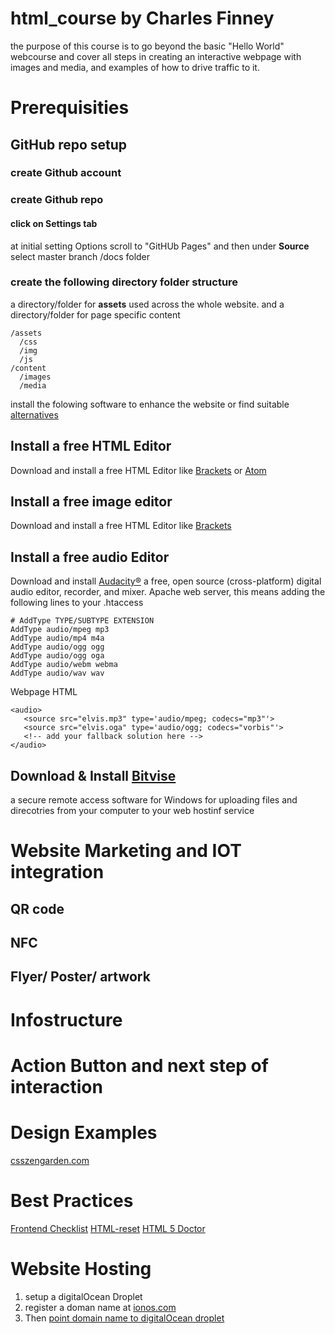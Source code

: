 # html_course by Charles Finney
the purpose of this course is to go beyond the basic "Hello World" webcourse and cover all steps in creating an interactive webpage with images and media, and examples of how to drive traffic to it.
# Prerequisities 
## GitHub repo setup
### create Github account 
### create Github repo
#### click on Settings tab
at initial setting Options scroll to "GitHUb Pages" and then under <b>Source</b> select master branch /docs folder
### create the following directory folder structure
a directory/folder for <b>assets</b> used across the whole website. and a directory/folder for page specific content 
```
/assets  
  /css
  /img
  /js
/content
  /images
  /media
```
install the folowing software to enhance the website or find suitable [alternatives](https://alternativeto.net/)
## Install a free HTML Editor
Download and install a free HTML Editor like [Brackets](http://brackets.io/) or [Atom](https://atom.io/)
## Install a free image editor 
Download and install a free HTML Editor like [Brackets](http://brackets.io/) 
## Install a free audio Editor
Download and install [Audacity®](https://www.audacityteam.org/) a free, open source (cross-platform) digital audio editor, recorder, and mixer.
Apache web server, this means adding the following lines to your .htaccess
```
# AddType TYPE/SUBTYPE EXTENSION
AddType audio/mpeg mp3
AddType audio/mp4 m4a
AddType audio/ogg ogg
AddType audio/ogg oga
AddType audio/webm webma
AddType audio/wav wav
```
Webpage HTML 
```
<audio>
   <source src="elvis.mp3" type='audio/mpeg; codecs="mp3"'>
   <source src="elvis.oga" type='audio/ogg; codecs="vorbis"'>
   <!-- add your fallback solution here -->
</audio>
```
## Download & Install [Bitvise](https://www.bitvise.com/download-area)
a secure remote access software for Windows for uploading files and direcotries from your computer to your web hostinf service
# Website Marketing and IOT integration
## QR code 
## NFC 
## Flyer/ Poster/ artwork

# Infostructure

# Action Button and next step of interaction

# Design Examples
[csszengarden.com](http://www.csszengarden.com/)
# Best Practices
[Frontend Checklist](https://frontendchecklist.io/)
[HTML-reset](https://github.com/charlesfinney/HTML5-Reset)
[HTML 5 Doctor](http://html5doctor.com/)

# Website Hosting
1. setup a digitalOcean Droplet
1. register a doman name at [ionos.com](https://www.ionos.com/domains/domain-names)
1. Then 
[point domain name to digitalOcean droplet](https://www.digitalocean.com/community/tutorials/how-to-point-to-digitalocean-nameservers-from-common-domain-registrars) 








